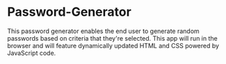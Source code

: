 # Password-Generator
This password generator enables the end user to generate random passwords based on criteria that they're selected. This app will run in the browser and will feature dynamically updated HTML and CSS powered by JavaScript code.
